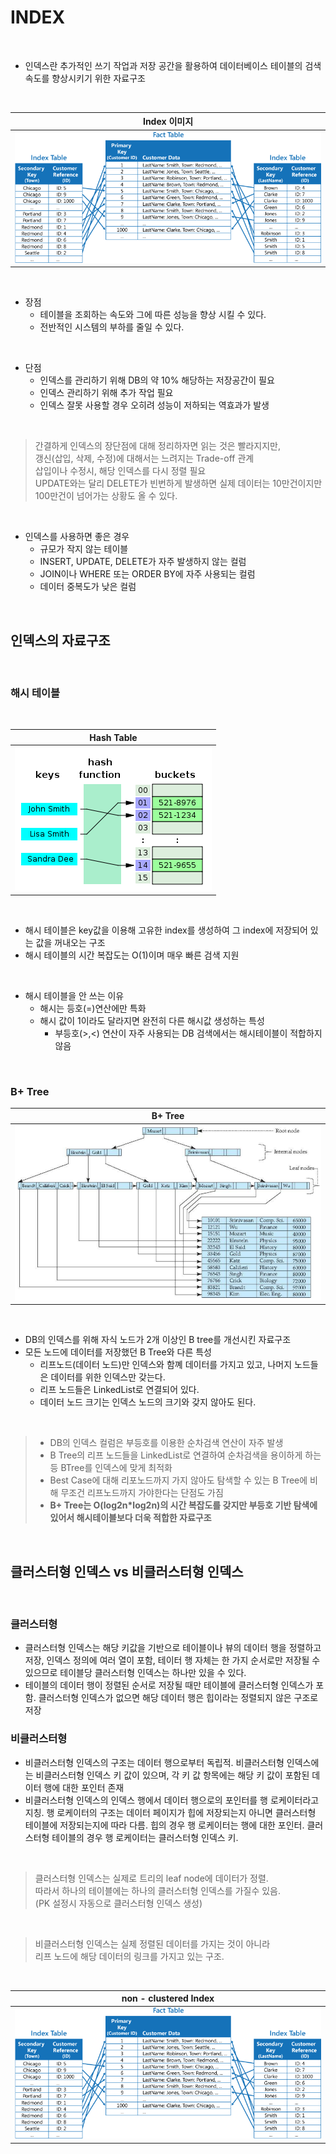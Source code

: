 # INDEX

</br>

- 인덱스란 추가적인 쓰기 작업과 저장 공간을 활용하여 데이터베이스 테이블의 검색 속도를 향상시키기 위한 자료구조

</br>

|            Index 이미지            |
| :--------------------------------: |
| ![인덱스 이미지](../res/index.png) |

</br>

- 장점
  - 테이블을 조회하는 속도와 그에 따른 성능을 향상 시킬 수 있다.
  - 전반적인 시스템의 부하를 줄일 수 있다.

</br>

- 단점
  - 인덱스를 관리하기 위해 DB의 약 10% 해당하는 저장공간이 필요
  - 인덱스 관리하기 위해 추가 작업 필요
  - 인덱스 잘못 사용할 경우 오히려 성능이 저하되는 역효과가 발생

</br>

> 간결하게 인덱스의 장단점에 대해 정리하자면 읽는 것은 빨라지지만,  
> 갱신(삽입, 삭제, 수정)에 대해서는 느려지는 Trade-off 관계  
> 삽입이나 수정시, 해당 인덱스를 다시 정렬 필요  
> UPDATE와는 달리 DELETE가 빈번하게 발생하면 실제 데이터는 10만건이지만  
> 100만건이 넘어가는 상황도 올 수 있다.

</br>

- 인덱스를 사용하면 좋은 경우
  - 규모가 작지 않는 테이블
  - INSERT, UPDATE, DELETE가 자주 발생하지 않는 컬럼
  - JOIN이나 WHERE 또는 ORDER BY에 자주 사용되는 컬럼
  - 데이터 중복도가 낮은 컬럼

</br>

## 인덱스의 자료구조

</br>

### 해시 테이블

</br>

|                 Hash Table                 |
| :----------------------------------------: |
| ![hash table](../res/index_hash_table.png) |

</br>

- 해시 테이블은 key값을 이용해 고유한 index를 생성하여 그 index에 저장되어 있는 값을 꺼내오는 구조
- 해시 테이블의 시간 복잡도는 O(1)이며 매우 빠른 검색 지원

</br>

- 해시 테이블을 안 쓰는 이유
  - 해시는 등호(=)연산에만 특화
  - 해시 값이 1이라도 달라지면 완전히 다른 해시값 생성하는 특성
    - 부등호(>,<) 연산이 자주 사용되는 DB 검색에서는 해시테이블이 적합하지 않음

</br>

### B+ Tree

|               B+ Tree               |
| :---------------------------------: |
| ![B+ Tree](../res/index_b_plus.png) |

</br>

- DB의 인덱스를 위해 자식 노드가 2개 이상인 B tree를 개선시킨 자료구조
- 모든 노드에 데이터를 저장했던 B Tree와 다른 특성
  - 리프노드(데이터 노드)만 인덱스와 함꼐 데이터를 가지고 있고, 나머지 노드들은 데이터를 위한 인덱스만 갖는다.
  - 리프 노드들은 LinkedList로 연결되어 있다.
  - 데이터 노드 크기는 인덱스 노드의 크기와 갖지 않아도 된다.

</br>

> - DB의 인덱스 컬럼은 부등호를 이용한 순차검색 연산이 자주 발생
> - B Tree의 리프 노드들을 LinkedList로 연결하여 순차검색을 용이하게 하는 등 BTree를 인덱스에 맞게 최적화
> - Best Case에 대해 리포노드까지 가지 않아도 탐색할 수 있는 B Tree에 비해 무조건 리프노드까지 가야한다는 단점도 가짐
> - **B+ Tree는 O(log2n\*log2n)의 시간 복잡도를 갖지만 부등호 기반 탐색에 있어서 해시테이블보다 더욱 적합한 자료구조**

</br>

## 클러스터형 인덱스 vs 비클러스터형 인덱스

</br>

### 클러스터형

- 클러스터형 인덱스는 해당 키값을 기반으로 테이블이나 뷰의 데이터 행을 정렬하고 저장, 인덱스 정의에 여러 열이 포함, 테이터 행 자체는 한 가지 순서로만 저장될 수 있으므로 테이블당 클러스터형 인덱스는 하나만 있을 수 있다.
- 테이블의 데이터 행이 정렬된 순서로 저장될 때만 테이블에 클러스터형 인덱스가 포함. 클러스터형 인덱스가 없으면 해당 데이터 행은 힙이라는 정렬되지 않은 구조로 저장

### 비클러스터형

- 비클러스터형 인덱스의 구조는 데이터 행으로부터 독립적. 비클러스터형 인덱스에는 비클러스터형 인덱스 키 값이 있으며, 각 키 값 항목에는 해당 키 값이 포함된 데이터 행에 대한 포인터 존재
- 비클러스터형 인덱스의 인덱스 행에서 데이터 행으로의 포인터를 행 로케이터라고 지칭. 행 로케이터의 구조는 데이터 페이지가 힙에 저장되는지 아니면 클러스터형 테이블에 저장되는지에 따라 다름. 힙의 경우 행 로케이터는 행에 대한 포인터. 클러스터형 테이블의 경우 행 로케이터는 클러스터형 인덱스 키.

</br>

> 클러스터형 인덱스는 실제로 트리의 leaf node에 데이터가 정렬.  
> 따라서 하나의 테이블에는 하나의 클러스터형 인덱스를 가질수 있음.  
> (PK 설정시 자동으로 클러스터형 인덱스 생성)

</br>

> 비클러스터형 인덱스는 실제 정렬된 데이터를 가지는 것이 아니라  
> 리프 노드에 해당 데이터의 링크를 가지고 있는 구조.

</br>

|               non - clustered Index                |
| :------------------------------------------------: |
| ![non - clustered Index](../res/index_cluster.png) |
